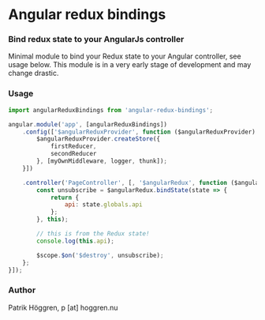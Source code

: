 # Angular redux bindings
### Bind redux state to your AngularJs controller
Minimal module to bind your Redux state to your Angular controller, see usage below. This module is in a very early stage of development and may change drastic.

### Usage
```javascript
import angularReduxBindings from 'angular-redux-bindings';

angular.module('app', [angularReduxBindings])
    .config(['$angularReduxProvider', function ($angularReduxProvider) {
        $angularReduxProvider.createStore({
            firstReducer,
            secondReducer
        }, [myOwnMiddleware, logger, thunk]);
    }])

    .controller('PageController', [, '$angularRedux', function ($angularRedux) {
        const unsubscribe = $angularRedux.bindState(state => {
            return {
                api: state.globals.api
            };
        }, this);

        // this is from the Redux state!
        console.log(this.api);

        $scope.$on('$destroy', unsubscribe);
    };
}]);
```
### Author
Patrik Höggren, p [at] hoggren.nu